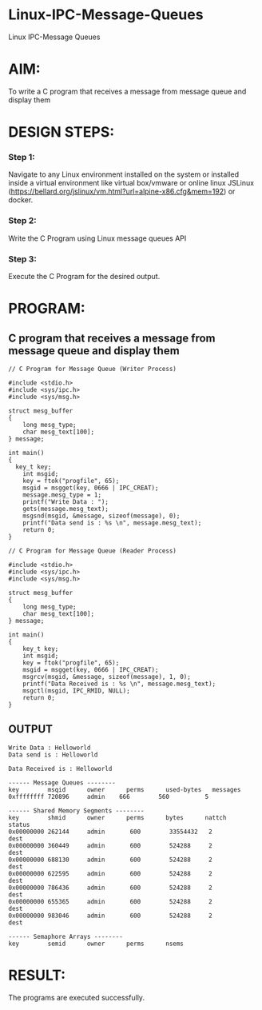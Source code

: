# Linux-IPC-Message-Queues
Linux IPC-Message Queues

# AIM:
To write a C program that receives a message from message queue and display them

# DESIGN STEPS:

### Step 1:

Navigate to any Linux environment installed on the system or installed inside a virtual environment like virtual box/vmware or online linux JSLinux (https://bellard.org/jslinux/vm.html?url=alpine-x86.cfg&mem=192) or docker.

### Step 2:

Write the C Program using Linux message queues API 

### Step 3:

Execute the C Program for the desired output. 

# PROGRAM:

## C program that receives a message from message queue and display them

```
// C Program for Message Queue (Writer Process)

#include <stdio.h> 
#include <sys/ipc.h> 
#include <sys/msg.h> 

struct mesg_buffer
{ 
	long mesg_type; 
	char mesg_text[100]; 
} message;

int main() 
{
  key_t key; 
	int msgid;
	key = ftok("progfile", 65);
	msgid = msgget(key, 0666 | IPC_CREAT); 
	message.mesg_type = 1; 
	printf("Write Data : "); 
	gets(message.mesg_text); 
	msgsnd(msgid, &message, sizeof(message), 0); 
	printf("Data send is : %s \n", message.mesg_text); 
	return 0; 
}

// C Program for Message Queue (Reader Process)

#include <stdio.h>
#include <sys/ipc.h>
#include <sys/msg.h>

struct mesg_buffer
{
	long mesg_type;
	char mesg_text[100];
} message;

int main()
{
	key_t key;
	int msgid;
	key = ftok("progfile", 65);
	msgid = msgget(key, 0666 | IPC_CREAT);
	msgrcv(msgid, &message, sizeof(message), 1, 0);
	printf("Data Received is : %s \n", message.mesg_text);
	msgctl(msgid, IPC_RMID, NULL);
	return 0;
}
```

## OUTPUT

```
Write Data : Helloworld
Data send is : Helloworld
```

```
Data Received is : Helloworld 
```

```
------ Message Queues --------
key        msqid      owner      perms      used-bytes   messages    
0xffffffff 720896     admin    666        560          5           

------ Shared Memory Segments --------
key        shmid      owner      perms      bytes      nattch     status      
0x00000000 262144     admin       600        33554432   2          dest         
0x00000000 360449     admin       600        524288     2          dest         
0x00000000 688130     admin       600        524288     2          dest         
0x00000000 622595     admin       600        524288     2          dest         
0x00000000 786436     admin       600        524288     2          dest         
0x00000000 655365     admin       600        524288     2          dest         
0x00000000 983046     admin       600        524288     2          dest         

------ Semaphore Arrays --------
key        semid      owner      perms      nsems    
```

# RESULT:
The programs are executed successfully.
